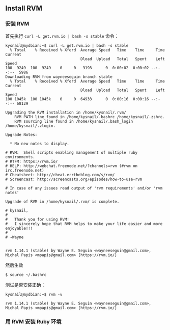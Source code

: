 ## Install RVM

### 安装 RVM
首先执行 `curl -L get.rvm.io | bash -s stable` 命令：

    kysnail@mydbian:~$ curl -L get.rvm.io | bash -s stable
      % Total    % Received % Xferd  Average Speed   Time    Time     Time  Current
                                     Dload  Upload   Total   Spent    Left  Speed
    100  9249  100  9249    0     0   3193      0  0:00:02  0:00:02 --:--:--  5986
    Downloading RVM from wayneeseguin branch stable
      % Total    % Received % Xferd  Average Speed   Time    Time     Time  Current
                                     Dload  Upload   Total   Spent    Left  Speed
    100 1045k  100 1045k    0     0  64933      0  0:00:16  0:00:16 --:--:-- 68129

    Upgrading the RVM installation in /home/kysnail/.rvm/
        RVM PATH line found in /home/kysnail/.bashrc /home/kysnail/.zshrc.
        RVM sourcing line found in /home/kysnail/.bash_login /home/kysnail/.zlogin.

    Upgrade Notes:

      * No new notes to display.

    # RVM:  Shell scripts enabling management of multiple ruby environments.
    # RTFM: https://rvm.io/
    # HELP: http://webchat.freenode.net/?channels=rvm (#rvm on irc.freenode.net)
    # Cheatsheet: http://cheat.errtheblog.com/s/rvm/
    # Screencast: http://screencasts.org/episodes/how-to-use-rvm

    # In case of any issues read output of 'rvm requirements' and/or 'rvm notes'

    Upgrade of RVM in /home/kysnail/.rvm/ is complete.

    # kysnail,
    #
    #   Thank you for using RVM!
    #   I sincerely hope that RVM helps to make your life easier and more enjoyable!!!
    #
    # ~Wayne


    rvm 1.14.1 (stable) by Wayne E. Seguin <wayneeseguin@gmail.com>, Michal Papis <mpapis@gmail.com> [https://rvm.io/]

然后生效

    $ source ~/.bashrc

测试是否安装正确：

    kysnail@mydbian:~$ rvm -v

    rvm 1.14.1 (stable) by Wayne E. Seguin <wayneeseguin@gmail.com>, Michal Papis <mpapis@gmail.com> [https://rvm.io/]

### 用 RVM 安装 Ruby 环境
